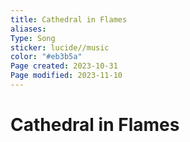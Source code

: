 ```yaml
---
title: Cathedral in Flames
aliases: 
Type: Song
sticker: lucide//music
color: "#eb3b5a"
Page created: 2023-10-31
Page modified: 2023-11-10
---
```


# Cathedral in Flames
